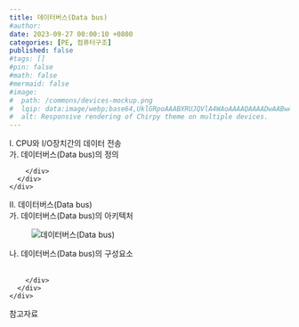 ```yaml
---
title: 데이터버스(Data bus)
#author: 
date: 2023-09-27 00:00:10 +0800
categories: [PE, 컴퓨터구조]
published: false
#tags: []
#pin: false
#math: false
#mermaid: false
#image:
#  path: /commons/devices-mockup.png
#  lqip: data:image/webp;base64,UklGRpoAAABXRUJQVlA4WAoAAAAQAAAADwAABwAAQUxQSDIAAAARL0AmbZurmr57yyIiqE8oiG0bejIYEQTgqiDA9vqnsUSI6H+oAERp2HZ65qP/VIAWAFZQOCBCAAAA8AEAnQEqEAAIAAVAfCWkAALp8sF8rgRgAP7o9FDvMCkMde9PK7euH5M1m6VWoDXf2FkP3BqV0ZYbO6NA/VFIAAAA
#  alt: Responsive rendering of Chirpy theme on multiple devices.
---
```


<div class="post-wrap">
  <div class="para">
    <div class="para-title">
      I. CPU와 I/O장치간의 데이터 전송
    </div>
    <div class="para-cntnt">
      <div class="para">
        <div class="para-title">
          가. 데이터버스(Data bus)의 정의
        </div>
        <div class="para-cntnt">
          
        </div>
      </div>
    </div>
  </div>
  
  <div class="para">
    <div class="para-title">
      II. 데이터버스(Data bus)
    </div>
    <div class="para-cntnt">
      <div class="para">
        <div class="para-title">
          가. 데이터버스(Data bus)의 아키텍처
        </div>
        <div class="para-cntnt">
          <figure class="post-figure">
            <img src="/assets/img/posts/데이터버스(Data-bus).png" alt="데이터버스(Data bus)">
<!--            <figcaption>Source: Unveiling the Metaverse: Exploring Emerging Trends, Multifaceted Perspectives, and Future Challenges</figcaption>-->
          </figure>
        </div>
      </div>
      <div class="para">
        <div class="para-title">
          나. 데이터버스(Data bus)의 구성요소
        </div>
        <div class="para-cntnt">
          <table class="post-table">
          </table>
          
        </div>
      </div>
    </div>
  </div>

  <div class="refr-wrap">
    <div class="refr-title">
        참고자료
    </div>
    <ol class="refr-list">
    <!--    <li>(나현식, 최대선) <a target="_blank" href="https://scienceon.kisti.re.kr/commons/util/originalView.do?cn=JAKO202225948430499&oCn=JAKO202225948430499&dbt=JAKO&journal=NJOU00291864">메타버스 보안 위협 요소 및 대응 방안 검토</a></li>-->
    <!--    <li>(M. Uddin, S. Manickam, H. Ullah, M. Obaidat and A. Dandoush) <a target="_blank" href="https://ieeexplore.ieee.org/abstract/document/10138386">Unveiling the Metaverse: Exploring Emerging Trends, Multifaceted Perspectives, and Future Challenges</a></li>-->
    </ol>
  </div>
</div>
